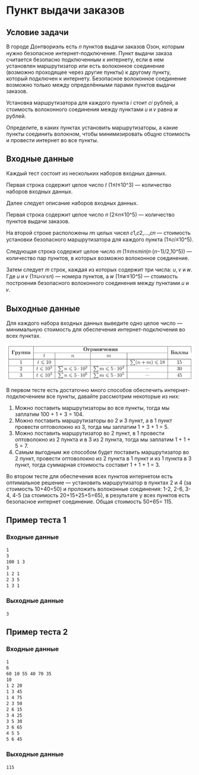 # Пункт выдачи заказов

## Условие задачи

В городе Донтвориэль есть 𝑛 пунктов выдачи заказов Озон, которым нужно безопасное интернет-подключение. Пункт выдачи заказа считается безопасно подключенным к интернету, если в нем установлен маршрутизатор или есть волоконное соединение (возможно проходящее через другие пункты) к другому пункту, который подключен к интернету. Безопасное волоконное соединение возможно только между определёнными парами пунктов выдачи заказов.

Установка маршрутизатора для каждого пункта 𝑖 стоит 𝑐𝑖 рублей, а стоимость волоконного соединения между пунктами 𝑢 и 𝑣 равна 𝑤 рублей.

Определите, в каких пунктах установить маршрутизаторы, а какие пункты соединить волокном, чтобы минимизировать общую стоимость и провести интернет во все пункты.

## Входные данные

Каждый тест состоит из нескольких наборов входных данных.

Первая строка содержит целое число 𝑡 (1≤𝑡≤10^3) — количество наборов входных данных.

Далее следует описание наборов входных данных.

Первая строка содержит целое число 𝑛 (2≤𝑛≤10^5) — количество пунктов выдачи заказов.

На второй строке расположены 𝑛n целых чисел 𝑐1,𝑐2,…,𝑐𝑛 — стоимость установки безопасного маршрутизатора для каждого пункта (1≤𝑐𝑖≤10^5).

Следующая строка содержит целое число 𝑚 (1≤𝑚≤𝑚𝑖𝑛(𝑛⋅(𝑛−1)/2,10^5)) — количество пар пунктов, в которых возможно волоконное соединение.

Затем следует 𝑚 строк, каждая из которых содержит три числа: 𝑢, 𝑣 и 𝑤. Где 𝑢 и 𝑣 (1≤𝑢<𝑣≤𝑛) — номера пунктов, а 𝑤 (1≤𝑤≤10^5) — стоимость построения безопасного волоконного соединения между пунктами 𝑢 и 𝑣.

## Выходные данные

Для каждого набора входных данных выведите одно целое число — минимальную стоимость для обеспечения интернет-подключения во всех пунктах.

![](./c97231dd82daaeacb62b7e2ca61713b5.png)

В первом тесте есть достаточно много способов обеспечить интернет-подключением все пункты, давайте рассмотрим некоторые из них:

1. Можно поставить маршрутизаторы во все пункты, тогда мы заплатим 100 + 1 + 3 = 104.
2. Можно поставить маршрутизаторы во 2 и 3 пункт, а в 1 пункт провести оптоволокно из 3, тогда мы заплатим 1 + 3 + 1 = 5.
3. Можно поставить маршрутизатор во 2 пункт, в 1 провести оптоволокно из 2 пункта и в 3 из 2 пункта, тогда мы заплатим 1 + 1 + 5 = 7.
4. Самым выгодным же способом будет поставить маршрутизатор во 2 пункт, провести оптоволокно из 2 пункта в 1 пункт и из 1 пункта в 3 пункт, тогда суммарная стоимость составит 1 + 1 + 1 = 3.

Во втором тесте для обеспечения всех пунктов интернетом есть оптимальное решение — установить маршрутизатор в пунктах 2 и 4 (за стоимость 10+40=50) и проложить волоконные соединения: 1-2, 2-6, 3-4, 4-5 (за стоимость 20+15+25+5=65), в результате у всех пунктов есть безопасное интернет соединение. Общая стоимость 50+65= 115.

## Пример теста 1

### Входные данные

```
1
3
100 1 3
3
1 2 1
2 3 5
1 3 1

```

### Выходные данные

```
3

```

## Пример теста 2

### Входные данные

```
1
6
60 10 55 40 70 35
10
1 2 20
1 3 45
1 4 75
2 3 50
2 6 15
3 4 25
3 5 30
3 6 65
4 5 5
5 6 45

```

### Выходные данные

```
115

```
